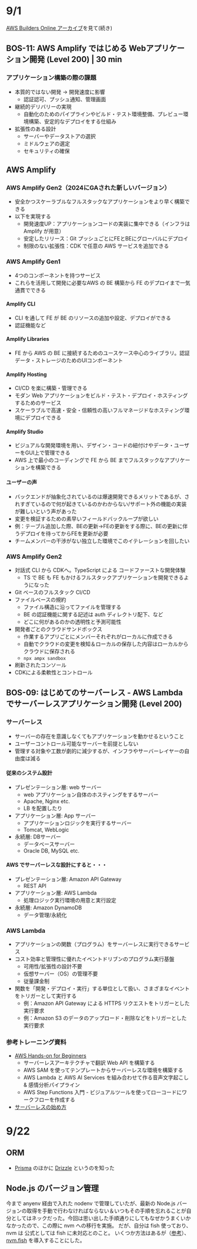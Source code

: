 # 9/1
[AWS Builders Online アーカイブ](https://aws.amazon.com/jp/events/builders-online-series/?trkCampaign=builders-online-series&trk=9d4e0cc8-5202-47bb-98b7-5dc758578d2a&sc_channel=el&sc_detail=event_page)を見て(続き)

## BOS-11: AWS Amplify ではじめる Webアプリケーション開発 (Level 200) | 30 min

### アプリケーション構築の際の課題
- 本質的ではない開発 -> 開発速度に影響
  - 認証認可、プッシュ通知、管理画面
- 継続的デリバリーの実現
  - 自動化のためのパイプラインやビルド・テスト環境整備、プレビュー環境構築、安定的なデプロイをする仕組み
- 拡張性のある設計
  - サーバーやデータストアの選択
  - ミドルウェアの選定
  - セキュリティの確保

## AWS Amplify
### AWS Amplify Gen2（2024にGAされた新しいバージョン）
- 安全かつスケーラブルなフルスタックなアプリケーションをより早く構築できる
- 以下を実現する
  - 開発速度UP：アプリケーションコードの実装に集中できる（インフラは Amplify が用意）
  - 安定したリリース：Git プッシュごとにFEとBEにグローバルにデプロイ
  - 制限のない拡張性：CDK で任意の AWS サービスを追加できる

### AWS Amplify Gen1
- 4つのコンポーネントを持つサービス
- これらを活用して開発に必要なAWS の BE 構築から FE のデプロイまで一気通貫でできる
#### Amplify CLI
- CLI を通して FE が BE のリソースの追加や設定、デプロイができる
- 認証機能など
#### Amplify Libraries
- FE から AWS の BE に接続するためのユースケース中心のライブラリ。認証データ・ストレージのためのUIコンポーネント
#### Amplify Hosting
- CI/CD を楽に構築・管理できる
- モダン Web アプリケーションをビルド・テスト・デプロイ・ホスティングするためのサービス
- スケーラブルで高速・安全・信頼性の高いフルマネージドなホスティング環境にデプロイできる
#### Amplify Studio
- ビジュアルな開発環境を用い、デザイン・コードの紐付けやデータ・ユーザーをGUI上で管理できる
- AWS 上で最小のコーディングで FE から BE までフルスタックなアプリケーションを構築できる


#### ユーザーの声
- バックエンドが抽象化されているのは爆速開発できるメリットであるが、されすぎているので何が起きているのかわからない/サポート外の機能の実装が難しいという声があった
- 変更を検証するための素早いフィールドバックループが欲しい
- 例：テーブル追加した際、BEの更新→FEの更新をする際に、BEの更新に伴うデプロイを待ってからFEを更新が必要
- チームメンバーの干渉がない独立した環境でこのイテレーションを回したい

### AWS Amplify Gen2
- 対話式 CLI から CDKへ。TypeScript による コードファーストな開発体験
  - TS で BE も FE もかけるフルスタックアプリケーションを開発できるようになった
- Git ベースのフルスタック CI/CD
- ファイルベースの規約
  - ファイル構造に沿ってファイルを管理する
  - BE の認証機能に関する記述は auth ディレクトリ配下、など
  - どこに何があるのかの透明性と予測可能性
- 開発者ごとのクラウドサンドボックス
  - 作業するアプリごとにメンバーそれぞれがローカルに作成できる
  - 自動でクラウドの変更を検知＆ローカルの保存した内容はローカルからクラウドに保存される
  - `npx ampx sandbox`
- 刷新されたコンソール
- CDKによる柔軟性とコントロール

## BOS-09: はじめてのサーバーレス - AWS Lambda でサーバーレスアプリケーション開発 (Level 200) 


### サーバーレス
- サーバーの存在を意識しなくてもアプリケーションを動かせるということ
- ユーザーコントロール可能なサーバーを前提としない
- 管理する対象や工数が劇的に減少するが、インフラやサーバーレイヤーの自由度は減る


#### 従来のシステム設計
- プレゼンテーション層: web サーバー
  - web アプリケーション自体のホスティングをするサーバー
  - Apache, Nginx etc.
  - LB を配置したり
- アプリケーション層: App サーバー
  - アプリケーションロジックを実行するサーバー
  - Tomcat, WebLogic
- 永続層: DBサーバー
  - データベースサーバー
  - Oracle DB, MySQL etc.

#### AWS でサーバーレスな設計にすると・・・
- プレゼンテーション層: Amazon API Gateway
  - REST API
- アプリケーション層: AWS Lambda
  - 処理ロジック実行環境の用意と実行設定
- 永続層: Amazon DynamoDB
  - データ管理/永続化

### AWS Lambda
- アプリケーションの関数（プログラム）をサーバーレスに実行できるサービス
- コスト効率と管理性に優れたイベントドリブンのプログラム実行基盤
  - 可用性/拡張性の設計不要
  - 仮想サーバー（OS）の管理不要
  - 従量課金制
- 関数を「開発・デプロイ・実行」する単位として扱い、さまざまなイベントをトリガーとして実行する
  - 例：Amazon API Gateway による HTTPS リクエストをトリガーとした実行要求
  - 例：Amazon S3 のデータのアップロード・削除などをトリガーとした実行要求

### 参考トレーニング資料
- [AWS Hands-on for Beginners](
https://aws.amazon.com/jp/events/aws-event-resource/hands-on/)
  - サーバーレスアーキテクチャで翻訳 Web API を構築する
  - AWS SAM を使ってテンプレートからサーバーレスな環境を構築する
  - AWS Lambda と AWS AI Services を組み合わせて作る⾳声⽂字起こし & 感情分析パイプライン
  - AWS Step Functions ⼊⾨ - ビジュアルツールを使ってローコードにワークフローを作成する
- [サーバーレスの始め方](https://d1.awsstatic.com/serverless-jp/contents/202309_LearningSteps.pdf)


# 9/22
## ORM
- [Prisma](https://www.prisma.io/) のほかに [Drizzle](https://orm.drizzle.team/) というのを知った

## Node.js のバージョン管理
今まで anyenv 経由で入れた nodenv で管理していたが、最新の Node.js バージョンの取得を手動で行わなければならない＆いつもその手順を忘れることが自分としてはネックだった。今回は思い出した手順通りにしてもなぜかうまくいかなかったので、この際に nvm への移行を実施。
だが、自分は fish 使っており、nvm は 公式としては fish に未対応とのこと。
いくつか方法はあるが（[参考](https://blog.ojisan.io/fish-node/)）、[nvm.fish](https://github.com/jorgebucaran/nvm.fish) を導入することにした。